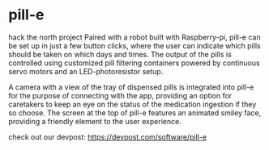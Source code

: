 # pill-e
hack the north project 
Paired with a robot built with Raspberry-pi, pill-e can be set up in just a few button clicks, where the user can indicate which pills should be taken on which days and times. The output of the pills is controlled using customized pill filtering containers powered by continuous servo motors and an LED-photoresistor setup.

A camera with a view of the tray of dispensed pills is integrated into pill-e for the purpose of connecting with the app, providing an option for caretakers to keep an eye on the status of the medication ingestion if they so choose. The screen at the top of pill-e features an animated smiley face, providing a friendly element to the user experience.

check out our devpost: 
https://devpost.com/software/pill-e
